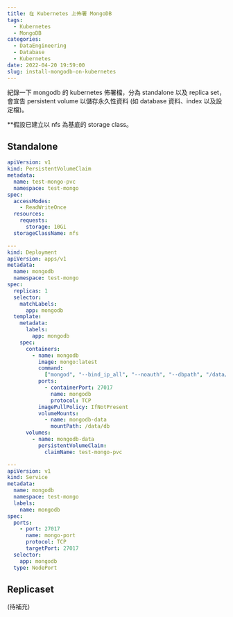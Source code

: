 ```yaml
---
title: 在 Kubernetes 上佈署 MongoDB
tags:
  - Kubernetes
  - MongoDB
categories:
  - DataEngineering
  - Database
  - Kubernetes
date: 2022-04-20 19:59:00
slug: install-mongodb-on-kubernetes
---
```


紀錄一下 mongodb 的 kubernetes 佈署檔，分為 standalone 以及 replica set，會宣告 persistent volume 以儲存永久性資料 (如 database 資料、index 以及設定檔)。

<!--more-->

\*\*假設已建立以 nfs 為基底的 storage class。

## Standalone

```yaml
apiVersion: v1
kind: PersistentVolumeClaim
metadata:
  name: test-mongo-pvc
  namespace: test-mongo
spec:
  accessModes:
    - ReadWriteOnce
  resources:
    requests:
      storage: 10Gi
  storageClassName: nfs

---
kind: Deployment
apiVersion: apps/v1
metadata:
  name: mongodb
  namespace: test-mongo
spec:
  replicas: 1
  selector:
    matchLabels:
      app: mongodb
  template:
    metadata:
      labels:
        app: mongodb
    spec:
      containers:
        - name: mongodb
          image: mongo:latest
          command:
            ["mongod", "--bind_ip_all", "--noauth", "--dbpath", "/data/db"]
          ports:
            - containerPort: 27017
              name: mongodb
              protocol: TCP
          imagePullPolicy: IfNotPresent
          volumeMounts:
            - name: mongodb-data
              mountPath: /data/db
      volumes:
        - name: mongodb-data
          persistentVolumeClaim:
            claimName: test-mongo-pvc

---
apiVersion: v1
kind: Service
metadata:
  name: mongodb
  namespace: test-mongo
  labels:
    name: mongodb
spec:
  ports:
    - port: 27017
      name: mongo-port
      protocol: TCP
      targetPort: 27017
  selector:
    app: mongodb
  type: NodePort
```

## Replicaset

(待補充)
